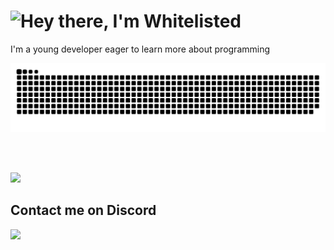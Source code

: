 

<h1>
	<picture>
		<source media="(prefers-color-scheme: dark)" srcset="https://readme-typing-svg.demolab.com?font=Kanit&size=30&pause=1000&repeat=false&width=650&height=35&lines=Hey+there%2C+I'm+Whitelisted&color=FFFFFF&vCenter=true" alt="Hey there I'm Whitelisted"/>
		<img src="https://readme-typing-svg.demolab.com?font=Kanit&size=30&pause=1000&repeat=false&width=650&height=35&lines=Hey+there%2C+I'm+Whitelisted&color=000000&vCenter=true" alt="Hey there, I'm Whitelisted"/>
	</picture>
</h1>

I'm a young developer eager to learn more about programming

<picture>
	<source media="(prefers-color-scheme: dark)" srcset="https://raw.githubusercontent.com/Whitelisted1/Whitelisted1/snk_out/github-contribution-grid-snake-dark.svg" />
	<img src="https://raw.githubusercontent.com/Whitelisted1/Whitelisted1/snk_out/github-contribution-grid-snake.svg" />
</picture>

<br><br>

<picture>
	<source media="(prefers-color-scheme: dark)" srcset="https://github-profile-trophy.vercel.app/?username=Whitelisted1&theme=gitdimmed&column=4&no-frame=true"/>
	<img src="https://github-profile-trophy.vercel.app/?username=Whitelisted1&column=4&no-frame=true">
</picture>

<br>

<h2>Contact me on Discord</h2>
<a href="https://discord.com/invite/TPFR8T5JG4">
	<img src="https://discordsvgcreator.pythonanywhere.com/getUserProfile/513501267377782791?t=1">
</a>

<!-- <br> -->


<!-- Stolen from https://github.com/BEPb -->
<!-- <img src="assets/Bottom_down_dark.svg"/> -->
<!-- <picture>
  <source media="(prefers-color-scheme: dark)" srcset="assets/Bottom_down_light.svg"/>
  <img src="assets/Bottom_down_light.svg"/>
</picture> -->

